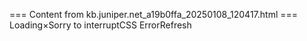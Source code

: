=== Content from kb.juniper.net_a19b0ffa_20250108_120417.html ===
Loading×Sorry to interruptCSS ErrorRefresh
